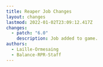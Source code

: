 ```yaml
---
title: Reaper Job Changes
layout: changes
lastmod: 2022-01-02T23:09:12.417Z
changes:
  - patch: "6.0"
    description: Job added to game.
authors:
  - Laille-Ormesaing
  - Balance-RPR-Staff
---
```

